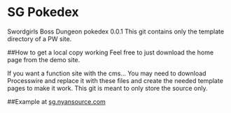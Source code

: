 # SG Pokedex

Swordgirls Boss Dungeon pokedex 0.0.1
This git contains only the template directory of a PW site.

##How to get a local copy working
Feel free to just download the home page from the demo site.

If you want a function site with the cms...
You may need to download Processwire and replace it with these files and create the needed template pages to make it work. This git is meant to only store the source only.

##Example at
[sg.nyansource.com](https://sg.nyansource.com)
